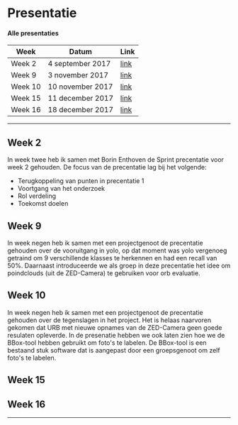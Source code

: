 # Presentatie

#### Alle presentaties

| Week | Datum | Link |
|------|-------|------|
|Week 2|4 september 2017| [link](/Presentatie/Week_2/Week_1_Sprint_1.pdf)|
|Week 9|3 november 2017| [link](/Presentatie/Week_9/Week_9-Presentatie.pdf)|
|Week 10|10 november 2017| [link](/Presentatie/Week_10/Week_10-Presentatie.pdf)|
|Week 15|11 december 2017| [link](/Presentatie/Week_15/Week_15-Presentatie.pdf)|
|Week 16|18 december 2017| [link](/Presentatie/Week_16/Week_16-Presentatie.pdf)|

--------------------------

## Week 2

In week twee heb ik samen met Borin Enthoven de Sprint precentatie voor week 2 gehouden. 
De focus van de precentatie lag bij het volgende:
- Terugkoppeling van punten in precentatie 1 
- Voortgang van het onderzoek
- Rol verdeling
- Toekomst doelen


## Week 9

In week negen heb ik samen met een projectgenoot de precentatie gehouden over de vooruitgang in yolo, op dat moment was yolo vergenoeg getraind om 9 verschillende klasses te herkennen en had een recall van 50%. Daarnaast introduceerde we als groep in deze precentatie het idee om poindclouds (uit de ZED-Camera) te gebruiken voor orb evaluatie. 



## Week 10


In week negen heb ik samen met een projectgenoot de precentatie gehouden over de tegenslagen in het project. Het is helaas naarvoren gekomen dat URB met nieuwe opnames van de ZED-Camera geen goede resulaten opleverde. In de presenatie hebben we ook laten zien hoe we de BBox-tool hebben gebruikt om foto's te labelen. De BBox-tool is een bestaand stuk software dat is aangepast door een groepsgenoot om zelf foto's te labelen. 


## Week 15



## Week 16





-----------------
